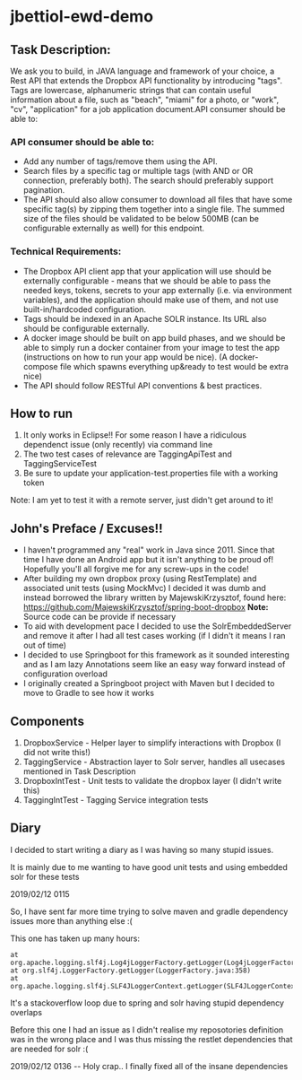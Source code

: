 # jbettiol-ewd-demo

## Task Description:

We ask you to build, in JAVA language and framework of your choice, a Rest API that extends the Dropbox API functionality by introducing "tags".
Tags are lowercase, alphanumeric strings that can contain useful information about a file, such as "beach", "miami" for a photo, or "work", "cv", "application" for a job application document.API consumer should be able to:

### API consumer should be able to:

* Add any number of tags/remove them using the API.
* Search files by a specific tag or multiple tags (with AND or OR connection, preferably both). The search should preferably support pagination.
* The API should also allow consumer to download all files that have some specific tag(s) by zipping them together into a single file. The summed size of the files should be validated to be below 500MB (can be configurable externally as well) for this endpoint.

### Technical Requirements:

* The Dropbox API client app that your application will use should be externally configurable - means that we should be able to pass the needed keys, tokens, secrets to your app externally (i.e. via environment variables), and the application should make use of them, and not use built-in/hardcoded configuration.
* Tags should be indexed in an Apache SOLR instance. Its URL also should be configurable externally.
* A docker image should be built on app build phases, and we should be able to simply run a docker container from your image to test the app (instructions on how to run your app would be nice). (A docker-compose file which spawns everything up&ready to test would be extra nice)
* The API should follow RESTful API conventions & best practices.

## How to run

1) It only works in Eclipse!!  For some reason I have a ridiculous dependenct issue (only recently) via command line
2) The two test cases of relevance are TaggingApiTest and TaggingServiceTest
3) Be sure to update your application-test.properties file with a working token

Note: I am yet to test it with a remote server, just didn't get around to it!

## John's Preface / Excuses!!
* I haven't programmed any "real" work in Java since 2011.  Since that time I have done an Android app but it isn't anything to be proud of!  Hopefully you'll all forgive me for any screw-ups in the code!
* After building my own dropbox proxy (using RestTemplate) and associated unit tests (using MockMvc) I decided it was dumb and instead borrowed the library written by MajewskiKrzysztof, found here: https://github.com/MajewskiKrzysztof/spring-boot-dropbox  **Note:** Source code can be provide if necessary
* To aid with development pace I decided to use the SolrEmbeddedServer and remove it after I had all test cases working (if I didn't it means I ran out of time)
* I decided to use Springboot for this framework as it sounded interesting and as I am lazy Annotations seem like an easy way forward instead of configuration overload
* I originally created a Springboot project with Maven but I decided to move to Gradle to see how it works

## Components

1) DropboxService - Helper layer to simplify interactions with Dropbox (I did not write this!)
2) TaggingService - Abstraction layer to Solr server, handles all usecases mentioned in Task Description
3) DropboxIntTest - Unit tests to validate the dropbox layer (I didn't write this)
4) TaggingIntTest - Tagging Service integration tests


## Diary

I decided to start writing a diary as I was having so many stupid issues.

It is mainly due to me wanting to have good unit tests and using embedded solr for these tests

2019/02/12 0115

So, I have sent far more time trying to solve maven and gradle dependency issues more than anything else :(

This one has taken up many hours:

	at org.apache.logging.slf4j.Log4jLoggerFactory.getLogger(Log4jLoggerFactory.java:29)
	at org.slf4j.LoggerFactory.getLogger(LoggerFactory.java:358)
	at org.apache.logging.slf4j.SLF4JLoggerContext.getLogger(SLF4JLoggerContext.java:39)
	
It's a stackoverflow loop due to spring and solr having stupid dependency overlaps

Before this one I had an issue as I didn't realise my reposotories definition was in the wrong place and I was thus missing the restlet dependencies that are needed for solr :(

2019/02/12 0136 -- Holy crap.. I finally fixed all of the insane dependencies



